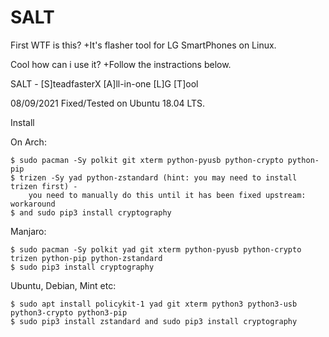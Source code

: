 # SALT

First WTF is this? 
+It's flasher tool for LG SmartPhones on Linux.

Cool how can i use it?
+Follow the instractions below.

SALT - [S]teadfasterX [A]ll-in-one [L]G [T]ool

08/09/2021
Fixed/Tested on Ubuntu 18.04 LTS.

Install

On Arch: 
          
   	$ sudo pacman -Sy polkit git xterm python-pyusb python-crypto python-pip
    $ trizen -Sy yad python-zstandard (hint: you may need to install trizen first) - 
		you need to manually do this until it has been fixed upstream: workaround
    $ and sudo pip3 install cryptography
Manjaro:

  	$ sudo pacman -Sy polkit yad git xterm python-pyusb python-crypto trizen python-pip python-zstandard
    $ sudo pip3 install cryptography
Ubuntu, Debian, Mint etc:

    $ sudo apt install policykit-1 yad git xterm python3 python3-usb python3-crypto python3-pip
    $ sudo pip3 install zstandard and sudo pip3 install cryptography
